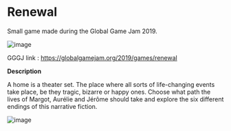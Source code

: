 # Renewal

Small game made during the Global Game Jam 2019.

![image](https://user-images.githubusercontent.com/45881846/139502164-24b7fb4f-ab73-4370-bcc4-387206e72718.png)

GGGJ link : https://globalgamejam.org/2019/games/renewal

**Description**

A home is a theater set. The place where all sorts of life-changing events take place, be they tragic, bizarre or happy ones. Choose what path the lives of Margot, Aurélie and Jérôme should take and explore the six different endings of this narrative fiction.

![image](https://user-images.githubusercontent.com/45881846/139502151-fe41f098-491b-4641-abf6-26e629a59617.png)
